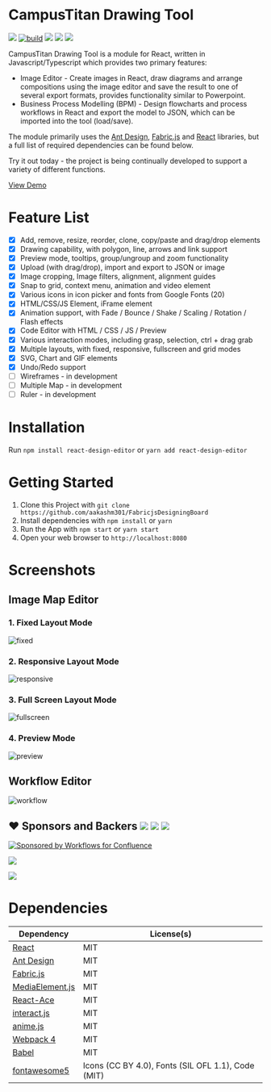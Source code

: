 # CampusTitan Drawing Tool
[![](https://img.shields.io/npm/l/react-design-editor?style=flat-square)](https://en.wikipedia.org/wiki/MIT_License) [![build](https://github.com/salgum1114/react-design-editor/workflows/build/badge.svg)](https://github.com/salgum1114/react-design-editor/actions) [![](https://flat.badgen.net/npm/v/react-design-editor?icon=npm)](https://www.npmjs.com/package/react-design-editor) [![](https://img.shields.io/david/salgum1114/react-design-editor?style=flat-square)](https://david-dm.org/salgum1114/react-design-editor) [![](https://img.shields.io/david/dev/salgum1114/react-design-editor?style=flat-square)](https://david-dm.org/salgum1114/react-design-editor?type=dev)

CampusTitan Drawing Tool is a module for React, written in Javascript/Typescript which provides two primary features:

- Image Editor - Create images in React, draw diagrams and arrange compositions using the image editor and save the result to one of several export formats, provides functionality similar to Powerpoint.
- Business Process Modelling (BPM) - Design flowcharts and process workflows in React and export the model to JSON, which can be imported into the tool (load/save).

The module primarily uses the [Ant Design](https://github.com/ant-design/ant-design/), [Fabric.js](https://github.com/fabricjs/fabric.js) and [React](https://github.com/facebook/react) libraries, but a full list of required dependencies can be found below.

Try it out today - the project is being continually developed to support a variety of different functions.

[View Demo](https://salgum1114.github.io/react-design-editor/)

# Feature List
- [x] Add, remove, resize, reorder, clone, copy/paste and drag/drop elements
- [x] Drawing capability, with polygon, line, arrows and link support
- [x] Preview mode, tooltips, group/ungroup and zoom functionality
- [x] Upload (with drag/drop), import and export to JSON or image
- [x] Image cropping, Image filters, alignment, alignment guides
- [x] Snap to grid, context menu, animation and video element
- [x] Various icons in icon picker and fonts from Google Fonts (20)
- [x] HTML/CSS/JS Element, iFrame element
- [x] Animation support, with Fade / Bounce / Shake / Scaling / Rotation / Flash effects
- [x] Code Editor with HTML / CSS / JS / Preview
- [x] Various interaction modes, including grasp, selection, ctrl + drag grab
- [x] Multiple layouts, with fixed, responsive, fullscreen and grid modes
- [x] SVG, Chart and GIF elements
- [x] Undo/Redo support
- [ ] Wireframes - in development
- [ ] Multiple Map - in development
- [ ] Ruler - in development

# Installation

Run `npm install react-design-editor` or `yarn add react-design-editor`

# Getting Started

1. Clone this Project with `git clone https://github.com/aakashm301/FabricjsDesigningBoard`
2. Install dependencies with `npm install` or `yarn`
3. Run the App with `npm start` or `yarn start`
4. Open your web browser to `http://localhost:8080`

# Screenshots
## Image Map Editor
### 1. Fixed Layout Mode

![fixed](https://user-images.githubusercontent.com/19975642/55678049-6aff6180-592e-11e9-8b29-8e1d60df178a.PNG)

### 2. Responsive Layout Mode

![responsive](https://user-images.githubusercontent.com/19975642/55678050-6cc92500-592e-11e9-8a57-c82d371e4be1.PNG)

### 3. Full Screen Layout Mode

![fullscreen](https://user-images.githubusercontent.com/19975642/55678051-6dfa5200-592e-11e9-9b9e-b8d8ee3ccb08.PNG)

### 4. Preview Mode

![preview](https://user-images.githubusercontent.com/19975642/55678052-6fc41580-592e-11e9-9958-9a9be8239bd7.PNG)

## Workflow Editor

![workflow](https://user-images.githubusercontent.com/19975642/55678053-718dd900-592e-11e9-9996-cce9b46d8433.PNG)

## ❤️ Sponsors and Backers [![](https://opencollective.com/react-design-editor/tiers/badge.svg)](https://opencollective.com/react-design-editor/contribute) [![](https://opencollective.com/react-design-editor/tiers/sponsor/badge.svg?label=Sponsor&color=brightgreen)](https://opencollective.com/react-design-editor/contribute) [![](https://opencollective.com/react-design-editor/tiers/backer/badge.svg?label=Backer&color=brightgreen)](https://opencollective.com/react-design-editor/contribute)

[![Sponsored by Workflows for Confluence](https://remote.automation-consultants.com/knowledge/download/attachments/57671882/sponsorship.png)](https://marketplace.atlassian.com/apps/1222276/workflows-for-confluence)

[![](https://opencollective.com/react-design-editor/tiers/sponsor.svg?avatarHeight=36)](https://opencollective.com/react-design-editor/contribute)

[![](https://opencollective.com/react-design-editor/tiers/backer.svg?avatarHeight=36)](https://opencollective.com/react-design-editor/contribute)

# Dependencies

|Dependency|License(s)|
|--|--|
| [React](https://github.com/facebook/react) | MIT  |
| [Ant Design](https://github.com/ant-design/ant-design/) | MIT |
| [Fabric.js](https://github.com/fabricjs/fabric.js) | MIT |
| [MediaElement.js](https://github.com/mediaelement/mediaelement) | MIT |
| [React-Ace](https://github.com/securingsincity/react-ace) | MIT |
| [interact.js](https://github.com/taye/interact.js) | MIT |
| [anime.js](https://github.com/juliangarnier/anime/) | MIT |
| [Webpack 4](https://github.com/webpack/webpack) | MIT |
| [Babel](https://github.com/babel/babel) | MIT |
| [fontawesome5](https://github.com/FortAwesome/Font-Awesome) | Icons (CC BY 4.0), Fonts (SIL OFL 1.1), Code (MIT) |
